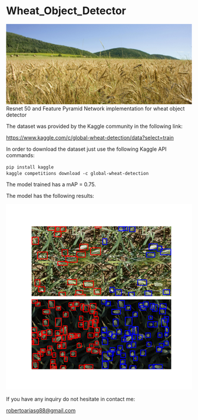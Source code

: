 # Wheat_Object_Detector

![header](Felsoetold_Wheat_field,_Hungary.jpg)
Resnet 50 and Feature Pyramid Network implementation for wheat object detector

The dataset was provided by the Kaggle community in the following link:

https://www.kaggle.com/c/global-wheat-detection/data?select=train

In order to download the dataset just use the following Kaggle API commands:

`pip install kaggle` <br>
`kaggle competitions download -c global-wheat-detection`

The model trained has a mAP = 0.75.

The model has the following results:

![Results](/wheatresults.png)

If you have any inquiry do not hesitate in contact me:

robertoariasg88@gmail.com
